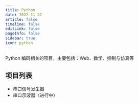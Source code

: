 ```yaml
---
title: Python 
date: 2022-11-22    
article: false
timeline: false
editLink: false 
pageInfo: false
sidebar: true 
icon: python   
---    
```


Python 编码相关的项目，主要包括：Web、数学、控制与仿真等  

## 项目列表    

- 串口信号发生器   
- 串口示波器（进行中）